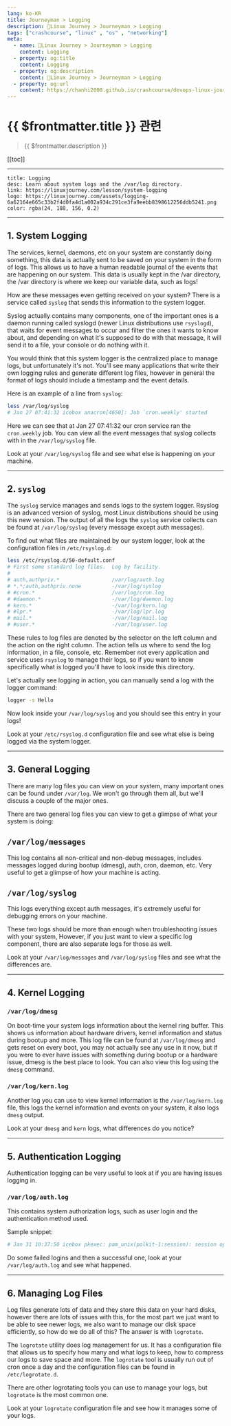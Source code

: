 ```yaml
---
lang: ko-KR
title: Journeyman > Logging
description: 🐧Linux Journey > Journeyman > Logging
tags: ["crashcourse", "linux" , "os" , "networking"]
meta:
  - name: 🐧Linux Journey > Journeyman > Logging
    content: Logging
  - property: og:title
    content: Logging
  - property: og:description
    content: 🐧Linux Journey > Journeyman > Logging
  - property: og:url
    content: https://chanhi2000.github.io/crashcourse/devops-linux-journey/02-journeyman/02g-logging.html
---
```


# {{ $frontmatter.title }} 관련

> {{ $frontmatter.description }}

[[toc]]

---

```card
title: Logging
desc: Learn about system logs and the /var/log directory.
link: https://linuxjourney.com/lesson/system-logging
logo: https://linuxjourney.com/assets/logging-6a62164e665c33b2f4d0fa4d1a002a934c291ce3fa9eebb8398612256ddb5241.png
color: rgba(24, 188, 156, 0.2)
```

---

## 1. System Logging

The services, kernel, daemons, etc on your system are constantly doing something, this data is actually sent to be saved on your system in the form of logs. This allows us to have a human readable journal of the events that are happening on our system. This data is usually kept in the /var directory, the /var directory is where we keep our variable data, such as logs!

How are these messages even getting received on your system? There is a service called `syslog` that sends this information to the system logger.

Syslog actually contains many components, one of the important ones is a daemon running called syslogd (newer Linux distributions use `rsyslogd`), that waits for event messages to occur and filter the ones it wants to know about, and depending on what it's supposed to do with that message, it will send it to a file, your console or do nothing with it.

You would think that this system logger is the centralized place to manage logs, but unfortunately it's not. You'll see many applications that write their own logging rules and generate different log files, however in general the format of logs should include a timestamp and the event details.

Here is an example of a line from `syslog`:

```sh
less /var/log/syslog
# Jan 27 07:41:32 icebox anacron[4650]: Job `cron.weekly' started
```

Here we can see that at Jan 27 07:41:32 our cron service ran the `cron.weekly` job. You can view all the event messages that syslog collects with in the <FontIcon icon="iconfont icon-file"/>`/var/log/syslog` file.

Look at your <FontIcon icon="iconfont icon-file"/>`/var/log/syslog` file and see what else is happening on your machine.

---

## 2. `syslog`

The `syslog` service manages and sends logs to the system logger. Rsyslog is an advanced version of syslog, most Linux distributions should be using this new version. The output of all the logs the `syslog` service collects can be found at <FontIcon icon="iconfont icon-file"/>`/var/log/syslog` (every message except auth messages).

To find out what files are maintained by our system logger, look at the configuration files in <FontIcon icon="iconfont icon-file"/>`/etc/rsyslog.d`:

```sh
less /etc/rsyslog.d/50-default.conf 
# First some standard log files.  Log by facility.
#
# auth,authpriv.*                 /var/log/auth.log
# *.*;auth,authpriv.none          -/var/log/syslog
# #cron.*                         /var/log/cron.log
# #daemon.*                       -/var/log/daemon.log
# kern.*                          -/var/log/kern.log
# #lpr.*                          -/var/log/lpr.log
# mail.*                          -/var/log/mail.log
# #user.*                         -/var/log/user.log
```

These rules to log files are denoted by the selector on the left column and the action on the right column. The action tells us where to send the log information, in a file, console, etc. Remember not every application and service uses `rsyslog` to manage their logs, so if you want to know specifically what is logged you'll have to look inside this directory.

Let's actually see logging in action, you can manually send a log with the logger command:

```sh
logger -s Hello
```

Now look inside your <FontIcon icon="iconfont icon-file"/>`/var/log/syslog` and you should see this entry in your logs!

Look at your <FontIcon icon="iconfont icon-file"/>`/etc/rsyslog.d` configuration file and see what else is being logged via the system logger.

---

## 3. General Logging

There are many log files you can view on your system, many important ones can be found under <FontIcon icon="iconfont icon-folder"/>`/var/log`. We won't go through them all, but we'll discuss a couple of the major ones.

There are two general log files you can view to get a glimpse of what your system is doing:

## <FontIcon icon="iconfont icon-file"/>`/var/log/messages`

This log contains all non-critical and non-debug messages, includes messages logged during bootup (dmesg), auth, cron, daemon, etc. Very useful to get a glimpse of how your machine is acting.

## <FontIcon icon="iconfont icon-file"/>`/var/log/syslog`

This logs everything except auth messages, it's extremely useful for debugging errors on your machine.

These two logs should be more than enough when troubleshooting issues with your system, However, if you just want to view a specific log component, there are also separate logs for those as well.

Look at your <FontIcon icon="iconfont icon-file"/>`/var/log/messages` and <FontIcon icon="iconfont icon-file"/>`/var/log/syslog` files and see what the differences are.

---

## 4. Kernel Logging

### <FontIcon icon="iconfont icon-file"/>`/var/log/dmesg`

On boot-time your system logs information about the kernel ring buffer. This shows us information about hardware drivers, kernel information and status during bootup and more. This log file can be found at <FontIcon icon="iconfont icon-file"/>`/var/log/dmesg` and gets reset on every boot, you may not actually see any use in it now, but if you were to ever have issues with something during bootup or a hardware issue, dmesg is the best place to look. You can also view this log using the `dmesg` command.

### <FontIcon icon="iconfont icon-file"/>`/var/log/kern.log`

Another log you can use to view kernel information is the <FontIcon icon="iconfont icon-file"/>`/var/log/kern.log` file, this logs the kernel information and events on your system, it also logs `dmesg` output.

Look at your `dmesg` and `kern` logs, what differences do you notice?

---

## 5. Authentication Logging

Authentication logging can be very useful to look at if you are having issues logging in.

### <FontIcon icon="iconfont icon-file"/>`/var/log/auth.log`

This contains system authorization logs, such as user login and the authentication method used.

Sample snippet:

```sh
# Jan 31 10:37:50 icebox pkexec: pam_unix(polkit-1:session): session opened for user root by (uid=1000)
```

Do some failed logins and then a successful one, look at your <FontIcon icon="iconfont icon-file"/>`/var/log/auth.log` and see what happened.

---

## 6. Managing Log Files

Log files generate lots of data and they store this data on your hard disks, however there are lots of issues with this, for the most part we just want to be able to see newer logs, we also want to manage our disk space efficiently, so how do we do all of this? The answer is with `logrotate`.

The `logrotate` utility does log management for us. It has a configuration file that allows us to specify how many and what logs to keep, how to compress our logs to save space and more. The `logrotate` tool is usually run out of cron once a day and the configuration files can be found in <FontIcon icon="iconfont icon-file"/>`/etc/logrotate.d`.

There are other logrotating tools you can use to manage your logs, but `logrotate` is the most common one.

Look at your `logrotate` configuration file and see how it manages some of your logs.

